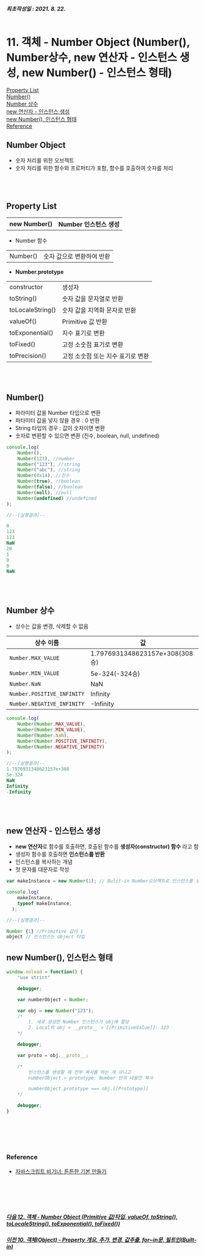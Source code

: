 ##### 최초작성일 : 2021. 8. 22.<br><br>
# 11. 객체 - Number Object (Number(), Number상수, new 연산자 - 인스턴스 생성, new Number() - 인스턴스 형태)
[Property List](#property-list)  
[Number()](#number)  
[Number 상수](#number-상수)  
[new 연산자 - 인스턴스 생성](#new-연산자---인스턴스-생성)  
[new Number(), 인스턴스 형태](#new-number-인스턴스-형태)  
[Reference](#reference)

## Number Object
- 숫자 처리를 위한 오브젝트
- 숫자 처리를 위한 함수와 프로퍼티가 포함, 함수를 호출하여 숫자를 처리

<br><br>

## Property List

<table>
    <tr><th> new Number() </th><th>Number 인스턴스 생성</th></tr>
</table>

- Number 함수
<table>
    <tr><td>Number()</td><td>숫자 값으로 변환하여 반환</td></tr>
</table>

- **Number.prototype**
<table>
    <tr><td>constructor</td><td>생성자</td></tr>
    <tr><td>toString()</td><td>숫자 값을 문자열로 반환</td></tr>
    <tr><td>toLocaleString()</td><td>숫자 값을 지역화 문자로 반환</td></tr>
    <tr><td>valueOf()</td><td>Primitive 값 반환</td></tr>
    <tr><td>toExponential()</td><td>지수 표기로 변환</td></tr>
    <tr><td>toFixed()</td><td>고정 소숫점 표기로 변환</td></tr>
    <tr><td>toPrecision()</td><td>고정 소숫점 또는 지수 표기로 변환</td></tr>
</table>

<br><br>

## Number()
- 파라미터 값을 Number 타입으로 변환
- 파타미터 값을 넣지 않을 경우 : 0 반환
- String 타입의 경우 : 값이 숫자이면 변환
- 숫자로 변환할 수 있으면 변환 (진수, boolean, null, undefined)

```js
console.log(
    Number(),
    Number(123), //number
    Number("123"), //string
    Number("abc"), //string
    Number(0x14), //진수
    Number(true), //boolean
    Number(false), //boolean
    Number(null), //null
    Number(undefined) //undefined
);

//--[실행결과]--

0
123
123
NaN
20
1
0
0
NaN
```

<br><br>

## Number 상수
- 상수는 값을 변경, 삭제할 수 없음

|상수 이름|값|
|--|--|
|`Number.MAX_VALUE`|1.7976931348623157e+308(308승)|
|`Number.MIN_VALUE`|5e-324(-324승)|
|`Number.NaN`|NaN|
|`Number.POSITIVE_INFINITY`|Infinity|
|`Number.NEGATIVE_INFINITY`|-Infinity|

```js
console.log(
    Number(Number.MAX_VALUE),
    Number(Number.MIN_VALUE),
    Number(Number.NaN),
    Number(Number.POSITIVE_INFINITY),
    Number(Number.NEGATIVE_INFINITY)
);

//--[실행결과]--
1.7976931348623157e+308
5e-324
NaN
Infinity
-Infinity
```

<br><br>

## new 연산자 - 인스턴스 생성
- **new 연산자**로 함수를 호출하면, 호출된 함수를 **생성자(constructor) 함수** 라고 함
- 생성자 함수를 호출하면 **인스턴스를 반환**
- 인스턴스를 복사하는 개념
- 첫 문자를 대문자로 작성

```js
var makeInstance = new Number(1); // Bulit-in Number오브젝트로 인스턴스를 생성해 반환

console.log(
    makeInstance,
    typeof makeInstance,
  );

//--[실행결과]--

Number {1} //Primitive 값이 1
object // 인스턴스는 object 타입
```

## new Number(), 인스턴스 형태
```js
window.onload = function() {
    "use strict"

    debugger;

    var numberObject = Number;

    var obj = new Number("123");
    /*
        1. 새로 생성한 Number 인스턴스가 obj에 할당
        2. Local의 obj > __proto__ > [[PrimitiveValue]]: 123
    */

    debugger;

    var proto = obj.__proto__;

    /*
        인스턴스를 생성할 때 전부 복사를 하는 게 아니고
        numberObject > prototype: Number 안의 내용만 복사

        numberObject.prototype === obj.[[Prototype]]
    */

    debugger;
}
```


<br><br>
---
### **Reference**
- [자바스크립트 비기너: 튼튼한 기본 만들기](https://www.inflearn.com/course/%EC%9E%90%EB%B0%94%EC%8A%A4%ED%81%AC%EB%A6%BD%ED%8A%B8-%EB%B9%84%EA%B8%B0%EB%84%88)

<br><br>
---
##### [다음 12. 객체 - Number Object (Primitive 값/타입, valueOf, toString(), toLocaleString(), toExponential(), toFixed())](https://github.com/mansaout/TIL/blob/main/Javascript/12_basic_number_object.md)
##### [이전 10. 객체(Object) - Property 개요, 추가, 변경, 값추출, for~in문, 빌트인(Built-in)](https://github.com/mansaout/TIL/blob/main/Javascript/10_basic_object.md)